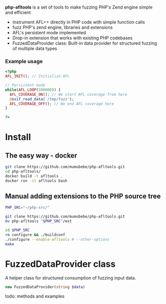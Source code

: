 **php-afltools** is a set of tools to make fuzzing PHP's Zend engine simple and efficient

- Instrument AFL++ directly in PHP code with simple function calls
- fuzz PHP's zend engine, libraries and extensions
- AFL's persistent mode implemented 
- Drop-in extension that works with existing PHP codebases
- FuzzedDataProvider class: Built-in data provider for structured fuzzing of multiple data types

### Example usage
```php
<?php
AFL_INIT(); // Initialize AFL

// Persistent mode
while(AFL_LOOP(100000)) {
  AFL_COVERAGE_ON(); // We start AFL coverage from here
  @exif_read_data('/tmp/fuzz');
  AFL_COVERAGE_OFF(); // We end AFL coverage here
}

?>
```

# Install

## The easy way - docker

```bash
git clone https://github.com/mumubebe/php-afltools.git
cd php-afltools/
docker build -t afltools .
docker run -it afltools bash
```

## Manual adding extensions to the PHP source tree 

```bash
PHP_SRC="~/php-src/"

git clone https://github.com/mumubebe/php-afltools.git
mv php-afltools "$PHP_SRC"/ext

cd $PHP_SRC
rm configure && ./buildconf
./configure --enable-afltools # --other-options
make
```


# FuzzedDataProvider class
A helper class for structured consumption of fuzzing input data.
```php
new FuzzedDataProvider(string $data)
```
todo: methods and examples

